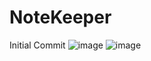 # NoteKeeper
Initial Commit
![image](https://user-images.githubusercontent.com/10553857/231181427-39ebda1e-c8c1-4906-9342-3f1cc5626d05.png)
![image](https://user-images.githubusercontent.com/10553857/231181979-26a18265-91f6-46ae-8a9f-5814cfbd6887.png)

